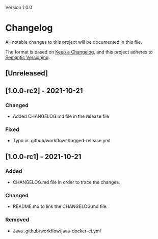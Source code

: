 Version 1.0.0

# Changelog
All notable changes to this project will be documented in this file.

The format is based on [Keep a Changelog](https://keepachangelog.com/en/1.0.0/),
and this project adheres to [Semantic Versioning](https://semver.org/spec/v2.0.0.html).

## [Unreleased]

## [1.0.0-rc2] - 2021-10-21
### Changed
- Added CHANGELOG.md file in the release file

### Fixed
- Typo in .github/workflows/tagged-release.yml

## [1.0.0-rc1] - 2021-10-21
### Added
- CHANGELOG.md file in order to trace the changes.

### Changed
- README.md to link the CHANGELOG.md file.

### Removed
- Java .github/workflow/java-docker-ci.yml
